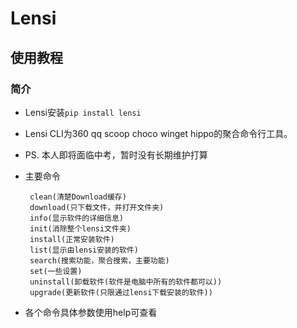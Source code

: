 # Lensi

## 使用教程
### 简介

+ Lensi安装`pip install lensi`
+ Lensi CLI为360 qq scoop choco winget hippo的聚合命令行工具。
+ PS. 本人即将面临中考，暂时没有长期维护打算

+ 主要命令

       clean(清楚Download缓存)
       download(只下载文件，并打开文件夹)
       info(显示软件的详细信息)
       init(消除整个lensi文件夹)
       install(正常安装软件)
       list(显示由lensi安装的软件)
       search(搜索功能，聚合搜索，主要功能)
       set(一些设置)
       uninstall(卸载软件(软件是电脑中所有的软件都可以))
       upgrade(更新软件(只限通过lensi下载安装的软件))

+ 各个命令具体参数使用help可查看